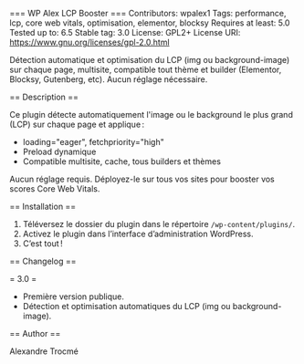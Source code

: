 === WP Alex LCP Booster ===
Contributors: wpalex1
Tags: performance, lcp, core web vitals, optimisation, elementor, blocksy
Requires at least: 5.0
Tested up to: 6.5
Stable tag: 3.0
License: GPL2+
License URI: https://www.gnu.org/licenses/gpl-2.0.html

Détection automatique et optimisation du LCP (img ou background-image) sur chaque page, multisite, compatible tout thème et builder (Elementor, Blocksy, Gutenberg, etc). Aucun réglage nécessaire.

== Description ==

Ce plugin détecte automatiquement l'image ou le background le plus grand (LCP) sur chaque page et applique :
- loading="eager", fetchpriority="high"
- Preload dynamique
- Compatible multisite, cache, tous builders et thèmes

Aucun réglage requis. Déployez-le sur tous vos sites pour booster vos scores Core Web Vitals.

== Installation ==

1. Téléversez le dossier du plugin dans le répertoire `/wp-content/plugins/`.
2. Activez le plugin dans l’interface d’administration WordPress.
3. C’est tout !

== Changelog ==

= 3.0 =
* Première version publique.
* Détection et optimisation automatiques du LCP (img ou background-image).

== Author ==

Alexandre Trocmé
